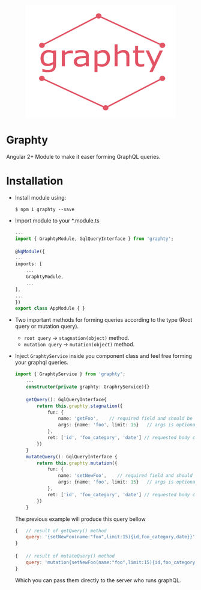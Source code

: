 
<div style="text-align: center">
<img src="https://raw.githubusercontent.com/AhmedBHameed/graphty/master/src/images/graphty.jpg" width="400" height="300">
</div>

# Graphty

Angular 2+ Module to make it easer forming GraphQL queries.

# Installation

- Install module using:
    ```text
    $ npm i graphty --save
    ```
- Import module to your *.module.ts
    ```typescript
    ...
    import { GraphtyModule, GqlQueryInterface } from 'graphty';

    @NgModule({
    ...
    imports: [
        ...
        GraphtyModule,
        ...
    ],
    ...
    })
    export class AppModule { }

    ```
- Two important methods for forming queries according to the type (Root query or mutation query).
    - `root query` -> `stagnation(object)` method.
    - `mutation query` -> `mutation(object)` method.
- Inject `GraphtyService` inside you component class and feel free forming your graphql queries.
    ```typescript
    import { GraphtyService } from 'graphty';
        ...
        constructor(private graphty: GraphryService){}

        getQuery(): GqlQueryInterface{
            return this.graphty.stagnation({
                fun: {
                    name: 'getFoo',    // required field and should be always string
                    args: {name: 'foo', limit: 15}   // args is optional also it is auto detected when string inserted.
                },
                ret: ['id', 'foo_category', 'date'] // requested body can be nested by another query if with the same structure.
            })
        }
        mutateQuery(): GqlQueryInterface {
            return this.graphty.mutation({
                fun: {
                    name: 'setNewFoo',    // required field and should be always string
                    args: {name: 'foo', limit: 15}   // args is optional also it is auto detected when string inserted.
                },
                ret: ['id', 'foo_category', 'date'] // requested body can be nested by another query if with the same structure.
            })
        }
    ```

    The previous example will produce this query bellow

    ```javascript
    {   // result of getQuery() method
        query: '{setNewFoo(name:"foo",limit:15){id,foo_category,date}}'
    }

    {   // result of mutateQuery() method
        query: 'mutation{setNewFoo(name:"foo",limit:15){id,foo_category,date}}'
    }
    ```
    Which you can pass them directly to the server who runs graphQL.

